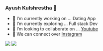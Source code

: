 
### Ayush Kulshrestha 👋

- 🔭 I’m currently working on ... Dating App
- 🌱 I’m currently exploring ... Full stack Dev 
- 👯 I’m looking to collaborate on ... [Youtube](https://www.youtube.com/channel/UCbaR6YYn5VGXrR5_f-4tNsA/videos?view=0&sort=p&flow=grid&view_as=subscriber)
- 💬 We can connect over [Instagram](https://www.instagram.com/theindiandev)

<img src='https://github-readme-stats.vercel.app/api?username=ayushkul&&show_icons=true&title_color=ffffff&icon_color=bb2acf&text_color=daf7dc&bg_color=151515'/>

<img src='https://github-readme-stats.vercel.app/api/top-langs/?username=ayushkul&theme=dark&hide_langs_below=1'/>
